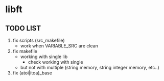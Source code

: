 # libft

## TODO LIST

1. fix scripts (src_makefile)
	- work when VARIABLE_SRC are clean
2. fix makefile
	- working with single lib
		- check working with single
	- but not with multiple (string memory, string integer memory, etc..)
3. fix (atoi|itoa)_base
